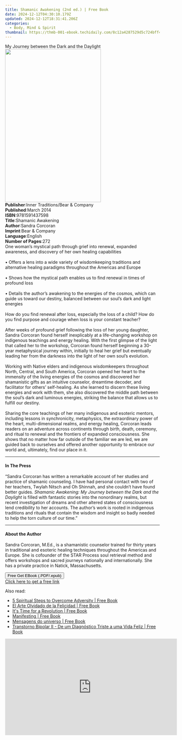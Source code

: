 ```yaml
---
title: Shamanic Awakening (2nd ed.) | Free Book
date: 2024-12-12T04:30:10.179Z
updated: 2024-12-12T18:31:41.206Z
categories:
  - Body, Mind & Spirit
thumbnail: https://thmb-001-ebook.techidaily.com/8c12a4287529d5c724bff4620c32657ae0cdc49b3b454446c00801cb6bb4ba5b.jpg
---
```

<main id="book-container">
  <div class="flex flex-col">
    <div class="book-brief flex-1 py-6 px-4 sm:p-6 md:py-10 md:px-8">
      <!-- brief-->
      <div class="book-brief-main">
        My Journey between the Dark and the Daylight
      </div>
    </div>
    <div
      class="book-meta-info flex-1 grid gap-4 col-start-1 col-end-3 row-start-1 sm:mb-6 sm:grid-cols-4 lg:gap-6 lg:col-start-2 lg:row-end-6 lg:row-span-6 lg:mb-0"
    >
      <div
        class="book-meta-info-left place-content-center mt-4 p-4 text-sm leading-6 col-start-2 col-span-2 dark:text-slate-400"
      >
        <img
          class="w-full h-500 object-cover rounded-lg sm:h-255 sm:col-span-2 lg:col-span-full"
          src="https://img-001-ebook.techidaily.com/c13853aae2cb9c54f087697d7ed68d1d7bc61ba1de8d744ebd3974881628a84a.jpg"
          alt=""
          width="312"
          height="500"
        />
      </div>
      <div
        class="book-meta-info-right mt-2 col-start-1 row-start-2 col-span-3 self-center"
      >
        <!-- meta data  -->
        <div class="flex flex-col px-4 md:px-8">
          <div class="flex-1">
            <strong>Publisher</strong>:<span class="px-2"
              >Inner Traditions/Bear &amp; Company</span
            >
          </div>
          <div class="flex-1">
            <strong>Published</strong>:<span class="px-2">March 2014</span>
          </div>
          <div class="flex-1">
            <strong>ISBN</strong>:<span class="px-2">9781591437598</span>
          </div>
          <div class="flex-1">
            <strong>Title</strong>:<span class="px-2">Shamanic Awakening</span>
          </div>
          <div class="flex-1">
            <strong>Author</strong>:<span class="px-2">Sandra Corcoran</span>
          </div>
          <div class="flex-1">
            <strong>Imprint</strong>:<span class="px-2"
              >Bear &amp; Company</span
            >
          </div>
          <div class="flex-1">
            <strong>Language</strong>:<span class="px-2">English</span>
          </div>
          <div class="flex-1">
            <strong>Number of Pages</strong>:<span class="px-2">272</span>
          </div>
        </div>
      </div>
    </div>
    <div class="book-description flex-1 py-6 px-4 sm:p-6 md:py-10 md:px-8">
      <div class="book-description-main">
        <div accordion-content="" id="description">
          One woman’s mystical path through grief into renewal, expanded
          awareness, and discovery of her own healing capabilities <br />
          <br />• Offers a lens into a wide variety of wisdomkeeping traditions
          and alternative healing paradigms throughout the Americas and Europe
          <br />
          <br />• Shows how the mystical path enables us to find renewal in
          times of profound loss <br />
          <br />• Details the author’s awakening to the energies of the cosmos,
          which can guide us toward our destiny, balanced between our soul’s
          dark and light energies <br />
          <br />How do you find renewal after loss, especially the loss of a
          child? How do you find purpose and courage when loss is your constant
          teacher? <br />
          <br />After weeks of profound grief following the loss of her young
          daughter, Sandra Corcoran found herself inexplicably at a
          life-changing workshop on indigenous teachings and energy healing.
          With the first glimpse of the light that called her to the workshop,
          Corcoran found herself beginning a 30-year metaphysical journey
          within, initially to heal her grief but eventually leading her from
          the darkness into the light of her own soul’s evolution. <br />
          <br />Working with Native elders and indigenous wisdomkeepers
          throughout North, Central, and South America, Corcoran opened her
          heart to the immensity of the living energies of the cosmos and
          discovered her shamanistic gifts as an intuitive counselor, dreamtime
          decoder, and facilitator for others’ self-healing. As she learned to
          discern these living energies and work with them, she also discovered
          the middle path between the soul’s dark and luminous energies,
          striking the balance that allows us to fulfill our destiny. <br />
          <br />Sharing the core teachings of her many indigenous and esoteric
          mentors, including lessons in synchronicity, metaphysics, the
          extraordinary power of the heart, multi-dimensional realms, and energy
          healing, Corcoran leads readers on an adventure across continents
          through birth, death, ceremony, and ritual to renewal and the
          frontiers of expanded consciousness. She shows that no matter how far
          outside of the familiar we are led, we are guided back to ourselves
          and offered another opportunity to embrace our world and, ultimately,
          find our place in it.
        </div>
        <div class="accordion-fader"></div>
      </div>
    </div>
    <div class="book-excerpts flex-1 py-6 px-4 sm:p-6 md:py-10 md:px-8">
      <!-- excerpts-->
      <div class="book-excerpts-main">
        <hr />
        <h4 class="placeholder placeholder-heading">
          <span>In The Press</span>
        </h4>
        <p>
          “Sandra Corcoran has written a remarkable account of her studies and
          practice of shamanic counseling. I have had personal contact with two
          of her teachers, Twylah Nitsch and Oh Shinnah, and she couldn’t have
          found better guides.
          <i
            >Shamanic Awakening: My Journey between the Dark and the Daylight</i
          >
          is filled with fantastic stories into the nonordinary realms, but
          recent investigation of dreams and other altered states of
          consciousness lend credibility to her accounts. The author’s work is
          rooted in indigenous traditions and rituals that contain the wisdom
          and insight so badly needed to help the torn culture of our time.”
        </p>
      </div>
    </div>
    <div class="book-about-author flex-1 py-6 px-4 sm:p-6 md:py-10 md:px-8">
      <!-- about author-->
      <div class="book-main-author-main">
        <hr />
        <h4 class="placeholder placeholder-heading">
          <span>About the Author</span>
        </h4>
        <p>
          Sandra Corcoran, M.Ed., is a shamanistic counselor trained for thirty
          years in traditional and esoteric healing techniques throughout the
          Americas and Europe. She is cofounder of the STAR Process soul
          retrieval method and offers workshops and sacred journeys nationally
          and internationally. She has a private practice in Natick,
          Massachusetts.
        </p>
      </div>
    </div>
    <div class="book-free-get flex-1 py-6 px-4 sm:p-6 md:py-10 md:px-8">
      <button
        id="btn-free-get"
        class="bg-blue-500 hover:bg-blue-700 text-white font-bold py-2 px-4 rounded"
      >
        Free Get EBook (.PDF/.epub)
      </button>
      <div id="countdown-display" class="px-2 text-lg mt-2"></div>
      <a
        id="free-link"
        class="hidden bg-blue-500 hover:bg-blue-700 text-white font-bold py-2 px-4 rounded"
        href="https://www.ebooks.com/en-us/book/95782481/shamanic-awakening/sandra-corcoran/"
        target="_blank"
        >Click here to get a free link</a
      >
    </div>
    <script>
      let countdownTime = 0;
      let countdownInterval = null;
      document
        .getElementById('btn-free-get')
        .addEventListener('click', startCountdown);
      function startCountdown() {
        countdownTime = new Date().getTime() + 60000 * 3;
        countdownInterval = setInterval(updateCountdown, 1000);
        document.getElementById('btn-free-get').disabled = true;
        document
          .getElementById('btn-free-get')
          .classList.add('bg-gray-500', 'cursor-not-allowed');
      }
      function updateCountdown() {
        let currentTime = new Date().getTime();
        let timeLeft = countdownTime - currentTime;
        let secondsLeft = Math.floor(timeLeft / 1000);
        document.getElementById('countdown-display').innerHTML =
          `Remaining time: ${secondsLeft} seconds.`;
        if (secondsLeft <= 0) {
          clearInterval(countdownInterval);
          document.getElementById('btn-free-get').classList.add('hidden');
          document.getElementById('free-link').classList.remove('hidden');
          document.getElementById('countdown-display').innerHTML = '';
        }
      }
    </script>
  </div>
</main>

<ins class="adsbygoogle"
      style="display:block"
      data-ad-client="ca-pub-7571918770474297"
      data-ad-slot="8358498916"
      data-ad-format="auto"
      data-full-width-responsive="true"></ins>
    

<span class="atpl-alsoreadstyle">Also read:</span>
<div><ul>
<li><a href="https://novels-ebooks.techidaily.com/210252317-9781722526788-5-spiritual-steps-to-overcome-adversity/"><u>5 Spiritual Steps to Overcome Adversity | Free Book</u></a></li>
<li><a href="https://novels-ebooks.techidaily.com/210251818-9781071591826-el-arte-olvidado-de-la-felicidad/"><u>El Arte Olvidado de la Felicidad | Free Book</u></a></li>
<li><a href="https://novels-ebooks.techidaily.com/210252348-9781098077020-its-time-for-a-revolution/"><u>It's Time for a Revolution | Free Book</u></a></li>
<li><a href="https://novels-ebooks.techidaily.com/210251404-9781947168039-manifesting/"><u>Manifesting | Free Book</u></a></li>
<li><a href="https://novels-ebooks.techidaily.com/210251875-9781071589847-mensagens-do-universo/"><u>Mensagens do universo | Free Book</u></a></li>
<li><a href="https://novels-ebooks.techidaily.com/210251713-9781071592113-transtorno-bipolar-ii-de-um-diagnostico-triste-a-uma-vida-feliz/"><u>Transtorno Bipolar II - De um Diagnóstico Triste a uma Vida Feliz | Free Book</u></a></li>
</ul></div>

<!-- affiliate ads begin -->
<iframe width="560" height="315" src="https://www.youtube.com/embed/eMEJvwMM0vk?si=EQF_jo_4u9v5iJ_C" title="YouTube video player" frameborder="0" allow="accelerometer; autoplay; clipboard-write; encrypted-media; gyroscope; picture-in-picture; web-share" referrerpolicy="strict-origin-when-cross-origin" allowfullscreen></iframe>
<!-- affiliate ads end -->

